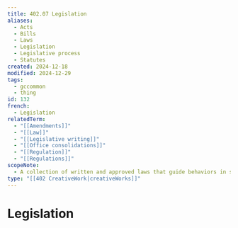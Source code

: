 ```yaml
---
title: 402.07 Legislation
aliases:
  - Acts
  - Bills
  - Laws
  - Legislation
  - Legislative process
  - Statutes
created: 2024-12-18
modified: 2024-12-29
tags:
  - gccommon
  - thing
id: 132
french:
  - Legislation
relatedTerm:
  - "[[Amendments]]"
  - "[[Law]]"
  - "[[Legislative writing]]"
  - "[[Office consolidations]]"
  - "[[Regulation]]"
  - "[[Regulations]]"
scopeNote:
  - A collection of written and approved laws that guide behaviors in society.
type: "[[402 CreativeWork|creativeWorks]]"
---
```

# Legislation
